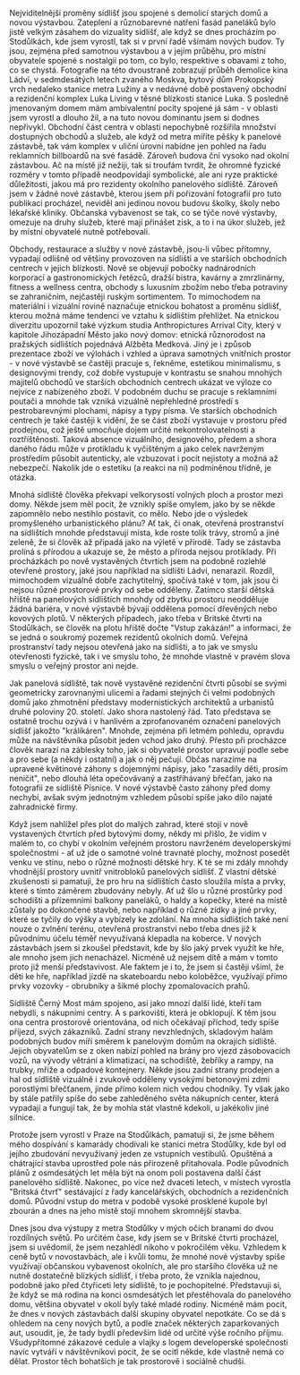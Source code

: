 Nejviditelnější proměny sídlišť jsou spojené s demolicí starých domů a novou výstavbou. Zateplení a různobarevné natření fasád paneláků bylo jistě velkým zásahem do vizuality sídlišť, ale když se dnes procházím po Stodůlkách, kde jsem vyrostl, tak si v první řadě všímám nových budov. Ty jsou, zejména před samotnou výstavbou a v jejím průběhu, pro místní obyvatele spojené s nostalgií po tom, co bylo, respektive s obavami z toho, co se chystá. Fotografie na této dvoustraně zobrazují průběh demolice kina Ládví, v sedmdesátých letech zvaného Moskva, bytový dům Prokopský vrch nedaleko stanice metra Lužiny a v nedávné době postavený obchodní a rezidenční komplex Luka Living v těsné blízkosti stanice Luka. S posledně jmenovaným domem mám ambivalentní pocity spojené já sám - v oblasti jsem vyrostl a dlouho žil, a na tuto novou dominantu jsem si dodnes nepřivykl. Obchodní část centra v oblasti nepochybně rozšířila množství dostupných obchodů a služeb, ale když od metra míříte pěšky k panelové zástavbě, tak vám komplex v uliční úrovni nabídne jen pohled na řadu reklamních billboardů na své fasádě. Zároveň budova ční vysoko nad okolní zástavbou. Ač na místě již nežiji, tak si troufám tvrdit, že ohromné fyzické rozměry v tomto případě neodpovídají symbolické, ale ani ryze praktické důležitosti, jakou má pro rezidenty okolního panelového sídliště. Zároveň jsem v žádné nové zástavbě, kterou jsem při pořizování fotografií pro tuto publikaci procházel, neviděl ani jedinou novou budovu školky, školy nebo lékařské kliniky. Občanská vybavenost se tak, co se týče nové výstavby, omezuje na druhy služeb, které mají přinášet zisk, a to i na úkor služeb, jež by místní obyvatelé nutně potřebovali.

Obchody, restaurace a služby v nové zástavbě, jsou-li vůbec přítomny, vypadají odlišně od většiny provozoven na sídlišti a ve starších obchodních centrech v jejich blízkosti. Nově se objevují pobočky nadnárodních korporací a gastronomických řetězců, dražší bistra, kavárny a zmrzlinárny, fitness a wellness centra, obchody s luxusním zbožím nebo třeba potraviny se zahraničním, nejčastěji ruským sortimentem. To mimochodem na materiální i vizuální rovině naznačuje etnickou bohatost a proměnu sídlišť, kterou možná máme tendenci ve vztahu k sídlištím přehlížet. Na etnickou diverzitu upozornil také výzkum studia Anthropictures Arrival City, který v kapitole Jihozápadní Město jako nový domov: etnická různorodost na pražských sídlištích pojednává Alžběta Medková. Jiný je i způsob prezentace zboží ve výlohách i vzhled a úprava samotných vnitřních prostor - v nové výstavbě se častěji pracuje s, řekněme, estetikou minimalismu, s designovými trendy, což dobře vystupuje v kontrastu se snahou mnohých majitelů obchodů ve starších obchodních centrech ukázat ve výloze co nejvíce z nabízeného zboží. V podobném duchu se pracuje s reklamními poutači a mnohde tak vzniká vizuálně nepřehledné prostředí s pestrobarevnými plochami, nápisy a typy písma. Ve starších obchodních centrech je také častěji k vidění, že se část zboží vystavuje v prostoru před prodejnou, což ještě umocňuje dojem určité nekontrolovatelnosti a roztříštěnosti. Taková absence vizuálního, designového, předem a shora daného řádu může v protikladu k vyčištěným a jako celek navrženým prostředím působit autenticky, ale vzbuzovat i pocit nejistoty a možná až nebezpečí. Nakolik jde o estetiku (a reakci na ni) podmíněnou třídně, je otázka.

Mnohá sídliště člověka překvapí velkorysostí volných ploch a prostor mezi domy. Někde jsem měl pocit, že vznikly spíše omylem, jako by se někde zapomnělo nebo nestihlo postavit, co mělo. Nebo jde o výsledek promyšleného urbanistického plánu? Ať tak, či onak, otevřená prostranství na sídlištích mnohde představují místa, kde roste tolik trávy, stromů a jiné zeleně, že si člověk až připadá jako na výletě v přírodě. Tady se zástavba prolíná s přírodou a ukazuje se, že město a příroda nejsou protiklady. Při procházkách po nově vystavěných čtvrtích jsem na podobně rozlehlé otevřené prostory, jaké jsou například na sídlišti Ládví, nenarazil. Rozdíl, mimochodem vizuálně dobře zachytitelný, spočívá také v tom, jak jsou či nejsou různé prostorové prvky od sebe odděleny. Zatímco starší dětská hřiště na panelových sídlištích mnohdy od zbytku prostoru neodděluje žádná bariéra, v nové výstavbě bývají oddělena pomocí dřevěných nebo kovových plotů. V některých případech, jako třeba v Britské čtvrti na Stodůlkách, se člověk na plotu hřiště dočte "Vstup zakázán!" a informaci, že se jedná o soukromý pozemek rezidentů okolních domů. Veřejná prostranství tady nejsou otevřená jako na sídlišti, a to jak ve smyslu otevřenosti fyzické, tak i ve smyslu toho, že mnohde vlastně v pravém slova smyslu o veřejný prostor ani nejde.

Jak panelová sídliště, tak nově vystavěné rezidenční čtvrti působí se svými geometricky zarovnanými ulicemi a řadami stejných či velmi podobných domů jako zhmotnění představy modernistických architektů a urbanistů druhé poloviny 20. století. Jako shora nastolený řád. Tato představa se ostatně trochu ozývá i v hanlivém a zprofanovaném označení panelových sídlišť jakožto "králíkáren". Mnohde, zejména při letmém pohledu, opravdu může na návštěvníka působit jeden vchod jako druhý. Přesto při procházce člověk narazí na záblesky toho, jak si obyvatelé prostor upravují podle sebe a pro sebe (a někdy i ostatní) a jak o něj pečují. Občas narazíme na upravené květinové záhony s dojemnými nápisy, jako "zasadily děti, prosím neničit", nebo dlouhá léta opečovávaný a zastřihávaný břečťan, jako na fotografii ze sídliště Písnice. V nové výstavbě často záhony před domy nechybí, avšak svým jednotným vzhledem působí spíše jako dílo najaté zahradnické firmy.

Když jsem nahlížel přes plot do malých zahrad, které stojí v nově vystavených čtvrtích před bytovými domy, někdy mi přišlo, že vidím v malém to, co chybí v okolním veřejném prostoru navrženém developerskými společnostmi - ať už jde o samotné volné travnaté plochy, možnost posedět venku ve stínu, nebo o různé možnosti dětské hry. K té se mi zdály mnohdy vhodnější prostory uvnitř vnitrobloků panelových sídlišť. Z vlastní dětské zkušenosti si pamatuji, že pro hru na sídlištích často sloužila místa a prvky, které s tímto záměrem zbudovány nebyly. Ať už šlo u různé prostůrky pod schodišti a přízemními balkony paneláků, o haldy a kopečky, které na místě zůstaly po dokončené stavbě, nebo například o různé zídky a jiné prvky, které se tyčily do výšky a vybízely ke zdolání. Na mnoha sídlištích také není nouze o zvlnění terénu, otevřená prostranství nebo třeba dnes již k původnímu účelu téměř nevyužívaná klepadla na koberce. V nových zástavbách jsem si zkoušel představit, kde by šlo jaký prvek využít ke hře, ale mnoho jsem jich nenacházel. Nicméně už nejsem dítě a mám v tomto proto již menší představivost. Ale faktem je i to, že jsem si častěji všiml, že děti ke hře, například jízdě na skateboardu nebo koloběžce, využívají přímo prvky vozovky - obrubníky a šikmé plochy zpomalovacích prahů.

Sídliště Černý Most mám spojeno, asi jako mnozí další lidé, kteří tam nebydlí, s nákupními centry. A s parkovišti, která je obklopují. K těm jsou ona centra prostorově orientována, od nich očekávají příchod, tedy spíše příjezd, svých zákazníků. Zadní strany nevzhledných, skladovým halám podobných budov míří směrem k panelovým domům na okrajích sídliště. Jejich obyvatelům se z oken nabízí pohled na brány pro vjezd zásobovacích vozů, na vývody větrání a klimatizací, na schodiště, žebříky a rampy, na trubky, mříže a odpadové kontejnery. Někde jsou zadní strany prodejen a hal od sídliště vizuálně i zvukově odděleny vysokými betonovými zdmi porostlými břečťanem, jinde přímo kolem nich vedou chodníky. Ty však jako by stále patřily spíše do sebe zahleděného světa nákupních center, která vypadají a fungují tak, že by mohla stát vlastně kdekoli, u jakékoliv jiné silnice.

Protože jsem vyrostl v Praze na Stodůlkách, pamatuji si, že jsme během mého dospívání s kamarády chodívali ke stanici metra Stodůlky, kde byl od jejího zbudování nevyužívaný jeden ze vstupních vestibulů. Opuštěná a chátrající stavba uprostřed pole nás přirozeně přitahovala. Podle původních plánů z osmdesátých let měla být na onom poli postavena další část panelového sídliště. Nakonec, po více než dvaceti letech, v místech vyrostla "Britská čtvrť" sestávající z řady kancelářských, obchodních a rezidenčních domů. Původní vstup do metra v podobě vysoké prosklené kupole byl zbourán a dnes na jeho místě stojí mnohem skromnější stavba.

Dnes jsou dva výstupy z metra Stodůlky v mých očích branami do dvou rozdílných světů. Po určitém čase, kdy jsem se v Britské čtvrti procházel, jsem si uvědomil, že jsem nezahlédl nikoho v pokročilém věku. Vzhledem k ceně bytů v novostavbách, ale i kvůli tomu, že mnohé nové výstavby spíše využívají občanskou vybavenost okolních, ale pro staršího člověka už ne nutně dostatečně blízkých sídlišť, i třeba proto, že vznikla najednou, podobně jako před čtyřiceti lety sídliště, to je pochopitelné. Představuji si, že když se má rodina na konci osmdesátých let přestěhovala do panelového domu, většina obyvatel v okolí byly také mladé rodiny. Nicméně mám pocit, že dnes v nových zástavbách další skupiny obyvatel nepotkáte. Co se dá s ohledem na ceny nových bytů, a podle značek některých zaparkovaných aut, usoudit, je, že tady bydlí především lidé od určité výše ročního příjmu. Všudypřítomné zákazové cedule a vlajky s logem developerské společnosti navíc vytváří v návštěvníkovi pocit, že se ocitl někde, kde vlastně nemá co dělat. Prostor těch bohatších je tak prostorově i sociálně chudší.
